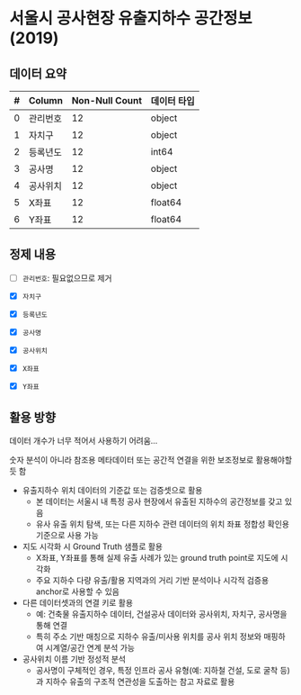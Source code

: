 # 서울시 공사현장 유출지하수 공간정보(2019)

## 데이터 요약
| #  | Column   | Non-Null Count | 데이터 타입 |
|----|----------|----------------|-------------|
| 0  | 관리번호     | 12             | object      |
| 1  | 자치구      | 12             | object      |
| 2  | 등록년도     | 12             | int64       |
| 3  | 공사명      | 12             | object      |
| 4  | 공사위치     | 12             | object      |
| 5  | X좌표      | 12             | float64     |
| 6  | Y좌표      | 12             | float64     |

## 정제 내용

- [ ] `관리번호`: 필요없으므로 제거
- [X] `자치구`
- [X] `등록년도`
- [X] `공사명`
- [X] `공사위치`
- [X] `X좌표`
- [X] `Y좌표`


## 활용 방향

데이터 개수가 너무 적어서 사용하기 어려움...

숫자 분석이 아니라 참조용 메타데이터 또는 공간적 연결을 위한 보조정보로 활용해야할듯 함

- 유출지하수 위치 데이터의 기준값 또는 검증셋으로 활용
  - 본 데이터는 서울시 내 특정 공사 현장에서 유출된 지하수의 공간정보를 갖고 있음
  - 유사 유출 위치 탐색, 또는 다른 지하수 관련 데이터의 위치 좌표 정합성 확인용 기준으로 사용 가능
- 지도 시각화 시 Ground Truth 샘플로 활용
  - X좌표, Y좌표를 통해 실제 유출 사례가 있는 ground truth point로 지도에 시각화
  - 주요 지하수 다량 유출/활용 지역과의 거리 기반 분석이나 시각적 검증용 anchor로 사용할 수 있음
- 다른 데이터셋과의 연결 키로 활용
  - 예: 건축물 유출지하수 데이터, 건설공사 데이터와 공사위치, 자치구, 공사명을 통해 연결
  - 특히 주소 기반 매칭으로 지하수 유출/미사용 위치를 공사 위치 정보와 매핑하여 시계열/공간 연계 분석 가능
- 공사위치 이름 기반 정성적 분석
  - 공사명이 구체적인 경우, 특정 인프라 공사 유형(예: 지하철 건설, 도로 굴착 등)과 지하수 유출의 구조적 연관성을 도출하는 참고 자료로 활용